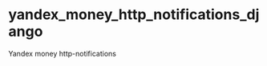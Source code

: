 yandex_money_http_notifications_django
======================================

Yandex money http-notifications
